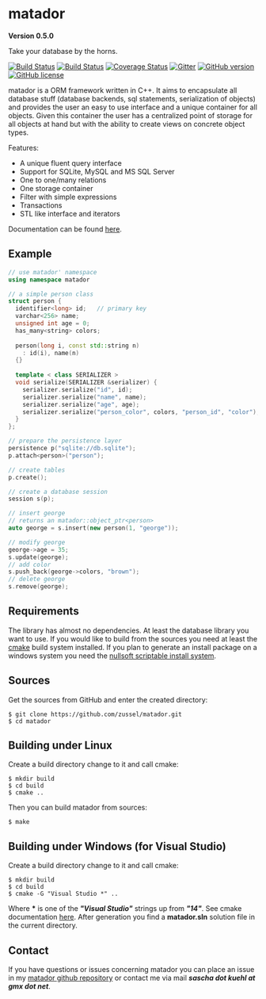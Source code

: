 matador
=======

__Version 0.5.0__

Take your database by the horns.

[![Build Status](https://travis-ci.org/zussel/matador.png?branch=master)](https://travis-ci.org/zussel/matador)
[![Build Status](https://ci.appveyor.com/api/projects/status/github/zussel/matador?svg=true)](https://ci.appveyor.com/project/zussel/matador)
[![Coverage Status](https://coveralls.io/repos/github/zussel/matador/badge.svg?branch=master)](https://coveralls.io/github/zussel/matador?branch=develop)
[![Gitter](https://img.shields.io/gitter/room/zussel/oos.svg)](https://gitter.im/oos-orm/Lobby)
[![GitHub version](https://badge.fury.io/gh/zussel%2Fmatador.svg)](https://badge.fury.io/gh/zussel%2Fmatador)
[![GitHub license](https://img.shields.io/badge/License-GPL%20v3-blue.svg)](https://raw.githubusercontent.com/zussel/matador/develop/License)

matador is a ORM framework written in C++. It aims to encapsulate all database stuff
(database backends, sql statements, serialization of objects) and provides the user an
easy to use interface and a unique container for all objects. Given this container the user
has a centralized point of storage for all objects at hand but with the ability to create views on
concrete object types.

Features:

 * A unique fluent query interface
 * Support for SQLite, MySQL and MS SQL Server
 * One to one/many relations
 * One storage container
 * Filter with simple expressions
 * Transactions
 * STL like interface and iterators

Documentation can be found [here](http://zussel.github.io/matador).

Example
-------

```cpp
// use matador' namespace
using namespace matador

// a simple person class
struct person {
  identifier<long> id;   // primary key
  varchar<256> name;
  unsigned int age = 0;
  has_many<string> colors;
  
  person(long i, const std::string n)
    : id(i), name(n)
  {}
  
  template < class SERIALIZER >
  void serialize(SERIALIZER &serializer) {
    serializer.serialize("id", id);
    serializer.serialize("name", name);
    serializer.serialize("age", age);
    serializer.serialize("person_color", colors, "person_id", "color");
  }
};

// prepare the persistence layer
persistence p("sqlite://db.sqlite");
p.attach<person>("person");

// create tables
p.create();

// create a database session
session s(p);

// insert george
// returns an matador::object_ptr<person>
auto george = s.insert(new person(1, "george"));

// modify george
george->age = 35;
s.update(george);
// add color
s.push_back(george->colors, "brown");
// delete george
s.remove(george);
```
Requirements
------------

The library has almost no dependencies. At least the database library you want to use.
If you would like to build from the sources you need at least the
[cmake](http://www.cmake.org) build system installed. If you plan to generate an install
package on a windows system you need the
[nullsoft scriptable install system](http://nsis.sourceforge.net).
          
Sources
-------

Get the sources from GitHub and enter the created directory:

    $ git clone https://github.com/zussel/matador.git
    $ cd matador

Building under Linux
--------------------

Create a build directory change to it and call cmake:

    $ mkdir build
    $ cd build
    $ cmake ..
    
Then you can build matador from sources:

    $ make

Building under Windows (for Visual Studio)
------------------------------------------

Create a build directory change to it and call cmake:

    $ mkdir build
    $ cd build
    $ cmake -G "Visual Studio *" ..

Where __*__ is one of the *__"Visual Studio"__* strings up from *__"14"__*. See cmake
documentation [here](https://cmake.org/cmake/help/v3.6/manual/cmake-generators.7.html?#visual-studio-generators).
After generation you find a __matador.sln__ solution file in the current directory.

Contact
-------

If you have questions or issues concerning matador you can place an issue in my
[matador github repository](https://github.com/zussel/matador/issues?milestone=1&state=open) or
contact me via mail *__sascha dot kuehl at gmx dot net__*.
